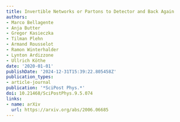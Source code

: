 ```yaml
---
title: Invertible Networks or Partons to Detector and Back Again
authors:
- Marco Bellagente
- Anja Butter
- Gregor Kasieczka
- Tilman Plehn
- Armand Rousselot
- Ramon Winterhalder
- Lynton Ardizzone
- Ullrich Köthe
date: '2020-01-01'
publishDate: '2024-12-31T15:39:22.805458Z'
publication_types:
- article-journal
publication: '*SciPost Phys.*'
doi: 10.21468/SciPostPhys.9.5.074
links:
- name: arXiv
  url: https://arxiv.org/abs/2006.06685
---
```


